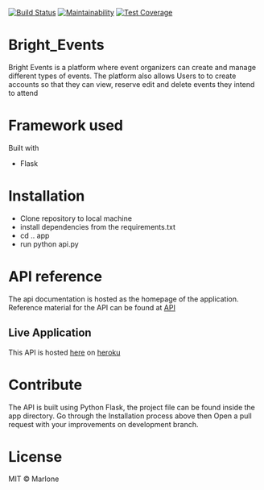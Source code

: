 [![Build Status](https://travis-ci.org/MarloneA/Bright_Events.svg?branch=master)](https://travis-ci.org/MarloneA/Bright_Events)
[![Maintainability](https://api.codeclimate.com/v1/badges/a99a88d28ad37a79dbf6/maintainability)](https://codeclimate.com/github/codeclimate/codeclimate/maintainability)
[![Test Coverage](https://api.codeclimate.com/v1/badges/a99a88d28ad37a79dbf6/test_coverage)](https://codeclimate.com/github/codeclimate/codeclimate/test_coverage)

# Bright_Events

 Bright Events is a platform where event organizers can create and manage different types of events.
 The platform also allows Users to to create accounts so that they can view, reserve edit and delete events
 they intend to attend


# Framework used

Built with

  - Flask

# Installation

- Clone repository to local machine
- install dependencies from the requirements.txt
- cd .. app
- run python api.py

# API reference

The api documentation is hosted as the homepage
of the application. Reference material for the API can be found at [API](https://brightevents.docs.apiary.io)

## Live Application
This API is hosted [here](https://andela-brightevents.herokuapp.com/) on [heroku](heroku.com)

# Contribute

The API is built using Python Flask, the project file can be found inside the app directory. Go  through the Installation process above then Open a pull request with your improvements on development branch.

# License

MIT © Marlone
